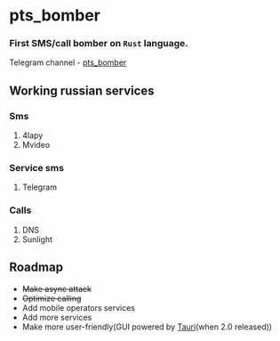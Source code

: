# pts_bomber
### **First** SMS/call bomber on `Rust` language.

Telegram channel - [pts_bomber](https://t.me/pts_bomber)

## Working russian services
### Sms
1. 4lapy
2. Mvideo
### Service sms
1. Telegram
### Calls
1. DNS
2. Sunlight

## Roadmap
* ~~Make async attack~~
* ~~Optimize calling~~
* Add mobile operators services
* Add more services
* Make more user-friendly(GUI powered by [Tauri](https://tauri.app/)(when 2.0 released))
